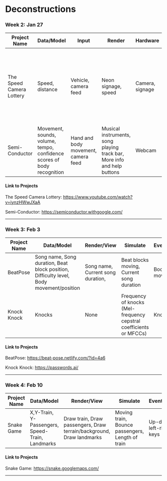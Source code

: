 # Deconstructions

### Week 2: Jan 27

| Project Name  | Data/Model | Input | Render | Hardware | Output | 
| ------------- | ------------- | ------------- | ------------- | ------------- | ------------- |
| The Speed Camera Lottery  | Speed, distance  | Vehicle, camera feed  | Neon signage, speed  | Camera, signage  | A speed camera that notes drivers who go over the limit, and issues a lottery ticket to drivers who abide the limit |
| Semi-Conductor  | Movement, sounds, volume, tempo, confidence scores of body recognition | Hand and body movement, camera feed  | Musical instruments, song playing track bar, More info and help buttons  | Webcam  | Control the tempo and musical instruments of this digital orchestra  |

#### Link to Projects
The Speed Camera Lottery: <https://www.youtube.com/watch?v=iynzHWwJXaA>

Semi-Conductor: <https://semiconductor.withgoogle.com/>

----


### Week 3: Feb 3

| Project Name  | Data/Model | Render/View | Simulate | Events/Input | Hardware | 
| ------------- | ------------- | ------------- | ------------- | ------------- | ------------- |
| BeatPose | Song name, Song duration, Beat block position, Difficulty level, Body movement/position | Song name, Current song duration, | Beat blocks moving, Current song duration | Body movements | None |
| Knock Knock | Knocks | None | Frequency of knocks (Mel-frequency cepstral coefficients or MFCCs) | Knocks | Arduino |

#### Link to Projects

BeatPose: <https://beat-pose.netlify.com/?id=4a6>

Knock Knock: <https://passwords.ai/>


----


### Week 4: Feb 10

| Project Name  | Data/Model | Render/View | Simulate | Events/Input | Hardware | 
| ------------- | ------------- | ------------- | ------------- | ------------- | ------------- |
| Snake Game | X,Y-Train, Y-Passengers, Speed-Train, Landmarks | Draw train, Draw passengers, Draw terrain/background, Draw landmarks | Moving train, Bounce passengers, Length of train | Up-down-left-right keys | None |

#### Link to Projects

Snake Game: https://snake.googlemaps.com/


----

